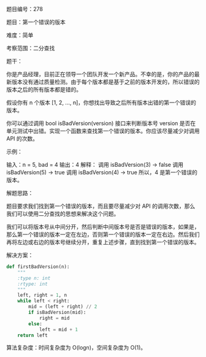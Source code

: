 题目编号：278

题目：第一个错误的版本

难度：简单

考察范围：二分查找

题干：

你是产品经理，目前正在领导一个团队开发一个新产品。不幸的是，你的产品的最新版本没有通过质量检测。由于每个版本都是基于之前的版本开发的，所以错误的版本之后的所有版本都是错的。

假设你有 n 个版本 [1, 2, ..., n]，你想找出导致之后所有版本出错的第一个错误的版本。

你可以通过调用 bool isBadVersion(version) 接口来判断版本号 version 是否在单元测试中出错。实现一个函数来查找第一个错误的版本。你应该尽量减少对调用 API 的次数。

示例：

输入：n = 5, bad = 4
输出：4
解释：
调用 isBadVersion(3) -> false 
调用 isBadVersion(5) -> true 
调用 isBadVersion(4) -> true
所以，4 是第一个错误的版本。

解题思路：

题目要求我们找到第一个错误的版本，而且要尽量减少对 API 的调用次数，那么我们可以使用二分查找的思想来解决这个问题。

我们可以将版本号从中间分开，然后判断中间版本号是否是错误的版本，如果是，那么第一个错误的版本一定在左边，否则第一个错误的版本一定在右边。然后我们再将左边或右边的版本号继续分开，重复上述步骤，直到找到第一个错误的版本。

解决方案：

```python
def firstBadVersion(n):
    """
    :type n: int
    :rtype: int
    """
    left, right = 1, n
    while left < right:
        mid = (left + right) // 2
        if isBadVersion(mid):
            right = mid
        else:
            left = mid + 1
    return left
```

算法复杂度：时间复杂度为 O(logn)，空间复杂度为 O(1)。